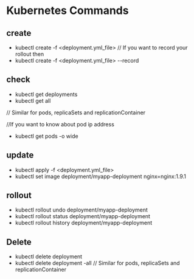 # Kubernetes Commands

## create

- kubectl create -f <deployment.yml_file>
  // If you want to record your rollout then
- kubectl create -f <deployment.yml_file> --record

## check

- kubectl get deployments
- kubectl get all

// Similar for pods, replicaSets and replicationContainer

//If you want to know about pod ip address
- kubectl get pods -o wide

## update

- kubectl apply -f <deployment.yml_file>
- kubectl set image deployment/myapp-deployment nginx=nginx:1.9.1

## rollout

- kubectl rollout undo deployment/myapp-deployment
- kubectl rollout status deployment/myapp-deployment
- kubectl rollout history deployment/myapp-deployment

## Delete

- kubectl delete deployment <specify your deployment>
- kubectl delete deployment -all
  // Similar for pods, replicaSets and replicationContainer
